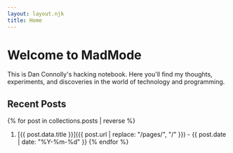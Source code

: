 ```yaml
---
layout: layout.njk
title: Home
---
```


# Welcome to MadMode

This is Dan Connolly's hacking notebook. Here you'll find my thoughts, experiments, and discoveries in the world of technology and programming.

## Recent Posts

{% for post in collections.posts | reverse %}
1. [{{ post.data.title }}]({{ post.url | replace: "/pages/", "/" }}) - {{ post.date | date: "%Y-%m-%d" }}
{% endfor %}
